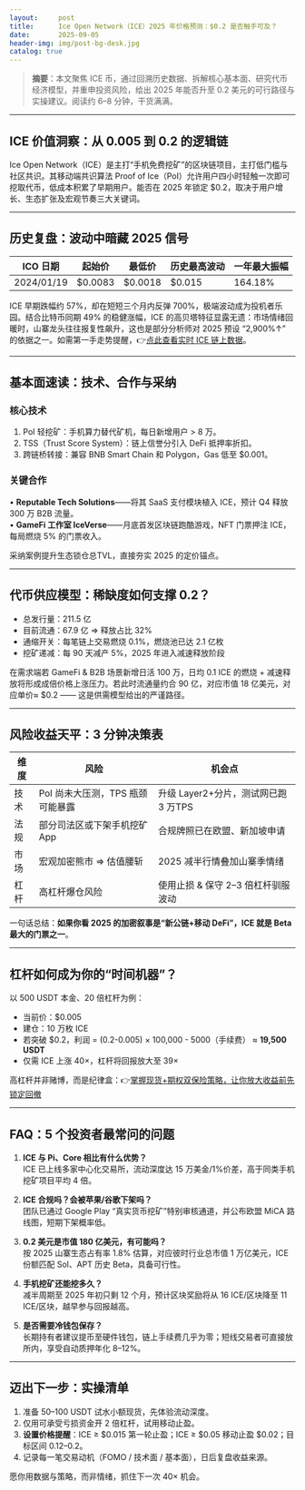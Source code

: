 ```yaml
---
layout:     post
title:      Ice Open Network（ICE）2025 年价格预测：$0.2 是否触手可及？
date:       2025-09-05
header-img: img/post-bg-desk.jpg
catalog: true
---
```


> **摘要**：本文聚焦 ICE 币，通过回溯历史数据、拆解核心基本面、研究代币经济模型，并重申投资风险，给出 2025 年能否升至 0.2 美元的可行路径与实操建议。阅读约 6–8 分钟，干货满满。

---

## ICE 价值洞察：从 0.005 到 0.2 的逻辑链
Ice Open Network（ICE）是主打“手机免费挖矿”的区块链项目，主打低门槛与社区共识。其移动端共识算法 Proof of Ice（PoI）允许用户四小时轻触一次即可挖取代币，低成本积累了早期用户。能否在 2025 年锁定 $0.2，取决于用户增长、生态扩张及宏观节奏三大关键词。

---

## 历史复盘：波动中暗藏 2025 信号

| ICO 日期      | 起始价   | 最低价   | 历史最高波动 | 一年最大振幅 |
|--------------|----------|----------|--------------|--------------|
| 2024/01/19   | $0.0083  | $0.0018  | $0.015       | 164.18%      |

ICE 早期跌幅约 57%，却在短短三个月内反弹 700%，极端波动成为投机者乐园。结合比特币同期 49% 的稳健涨幅，ICE 的高贝塔特征显露无遗：市场情绪回暖时，山寨龙头往往报复性飙升，这也是部分分析师对 2025 预设 “2,900%↑” 的依据之一。如需第一手走势提醒，👉[点此查看实时 ICE 链上数据](https://okxdog.com/)。

---

## 基本面速读：技术、合作与采纳

### 核心技术
1. PoI 轻挖矿：手机算力替代矿机，每日新增用户 > 8 万。  
2. TSS（Trust Score System）：链上信誉分引入 DeFi 抵押率折扣。  
3. 跨链桥转接：兼容 BNB Smart Chain 和 Polygon，Gas 低至 $0.001。

### 关键合作
• **Reputable Tech Solutions**——将其 SaaS 支付模块植入 ICE，预计 Q4 释放 300 万 B2B 流量。  
• **GameFi 工作室 IceVerse**——月底首发区块链跑酷游戏，NFT 门票押注 ICE，每局燃烧 5% 的门票收入。

采纳案例提升生态锁仓总TVL，直接夯实 2025 的定价锚点。

---

## 代币供应模型：稀缺度如何支撑 0.2？

- 总发行量：211.5 亿  
- 目前流通：67.9 亿 ⇒ 释放占比 32%  
- 通缩开关：每笔链上交易燃烧 0.1%，燃烧池已达 2.1 亿枚  
- 挖矿递减：每 90 天减产 5%，2025 年进入减速释放阶段

在需求端若 GameFi & B2B 场景新增日活 100 万，日均 0.1 ICE 的燃烧 + 减速释放将形成成倍价格上涨压力。若此时流通量约合 90 亿，对应市值 18 亿美元，对应单价≈ $0.2 —— 这是供需模型给出的严谨路径。

---

## 风险收益天平：3 分钟决策表

| 维度         | 风险                                            | 机会点                                |
|--------------|-------------------------------------------------|--------------------------------------|
| 技术         | PoI 尚未大压测，TPS 瓶颈可能暴露                | 升级 Layer2+分片，测试网已跑 3 万TPS |
| 法规         | 部分司法区或下架手机挖矿 App                    | 合规牌照已在欧盟、新加坡申请         |
| 市场         | 宏观加密熊市 => 估值腰斩                        | 2025 减半行情叠加山寨季情绪         |
| 杠杆         | 高杠杆爆仓风险                                  | 使用止损 & 保守 2–3 倍杠杆驯服波动  |

一句话总结：**如果你看 2025 的加密叙事是“新公链+移动 DeFi”，ICE 就是 Beta 最大的门票之一**。

---

## 杠杆如何成为你的“时间机器”？

以 500 USDT 本金、20 倍杠杆为例：
- 当前价：$0.005  
- 建仓：10 万枚 ICE  
- 若突破 $0.2，利润 = (0.2-0.005) × 100,000 - 5000（手续费） ≈ **19,500 USDT**  
- 仅需 ICE 上涨 40×，杠杆将回报放大至 39×

高杠杆并非赌博，而是纪律盒：👉[掌握现货+期权双保险策略，让你放大收益前先锁定回撤](https://okxdog.com/)

---

## FAQ：5 个投资者最常问的问题

1. **ICE 与 Pi、Core 相比有什么优势？**  
   ICE 已上线多家中心化交易所，流动深度达 15 万美金/1%价差，高于同类手机挖矿项目平均 4 倍。

2. **ICE 合规吗？会被苹果/谷歌下架吗？**  
   团队已通过 Google Play “真实货币挖矿”特别审核通道，并公布欧盟 MiCA 路线图，短期下架概率低。

3. **0.2 美元是市值 180 亿美元，有可能吗？**  
   按 2025 山寨生态占有率 1.8% 估算，对应彼时行业总市值 1 万亿美元，ICE 份额匹配 Sol、APT 历史 Beta，具备可行性。

4. **手机挖矿还能挖多久？**  
   减半周期至 2025 年初只剩 12 个月，预计区块奖励将从 16 ICE/区块降至 11 ICE/区块，越早参与回报越高。

5. **是否需要冷钱包保存？**  
   长期持有者建议提币至硬件钱包，链上手续费几乎为零；短线交易者可直接放所内，享受自动质押年化 8–12%。

---

## 迈出下一步：实操清单

1. 准备 50–100 USDT 试水小额现货，先体验流动深度。  
2. 仅用可承受亏损资金开 2 倍杠杆，试用移动止盈。  
3. **设置价格提醒**：ICE ≥ $0.015 第一轮止盈；ICE ≥ $0.05 移动止盈 $0.02；目标区间 $0.12–$0.2。  
4. 记录每一笔交易动机（FOMO / 技术面 / 基本面），日后复盘收益来源。  

愿你用数据与策略，而非情绪，抓住下一次 40× 机会。
